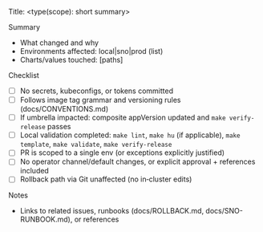 Title: <type(scope): short summary>

Summary
- What changed and why
- Environments affected: local|sno|prod (list)
- Charts/values touched: [paths]

Checklist
- [ ] No secrets, kubeconfigs, or tokens committed
- [ ] Follows image tag grammar and versioning rules (docs/CONVENTIONS.md)
- [ ] If umbrella impacted: composite appVersion updated and `make verify-release` passes
- [ ] Local validation completed: `make lint`, `make hu` (if applicable), `make template`, `make validate`, `make verify-release`
- [ ] PR is scoped to a single env (or exceptions explicitly justified)
- [ ] No operator channel/default changes, or explicit approval + references included
- [ ] Rollback path via Git unaffected (no in‑cluster edits)

Notes
- Links to related issues, runbooks (docs/ROLLBACK.md, docs/SNO-RUNBOOK.md), or references

